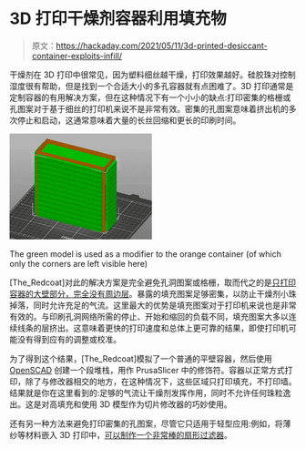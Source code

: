# 3D 打印干燥剂容器利用填充物

> 原文：<https://hackaday.com/2021/05/11/3d-printed-desiccant-container-exploits-infill/>

干燥剂在 3D 打印中很常见，因为塑料细丝越干燥，打印效果越好。硅胶珠对控制湿度很有帮助，但是找到一个合适大小的多孔容器就有点困难了。3D 打印通常是定制容器的有用解决方案，但在这种情况下有一个小小的缺点:打印密集的格栅或孔图案对于基于细丝的打印机来说不是非常有效。密集的孔图案意味着挤出机的多次停止和启动，这通常意味着大量的长丝回缩和更长的印刷时间。

[![](img/2f0d2b399a628ba6649e2e98eddd6943.png)](https://hackaday.com/wp-content/uploads/2021/05/Container-Modifier.png)

The green model is used as a modifier to the orange container (of which only the corners are left visible here)

[The_Redcoat]对此的解决方案是完全避免孔洞图案或格栅，取而代之的是[只打印容器的大壁部分，完全没有周边层](https://www.thingiverse.com/thing:4631933)。暴露的填充图案足够密集，以防止干燥剂小珠掉落，同时允许充足的气流。这里最大的优势是填充图案对于打印机来说也是非常有效的。与印刷孔洞网络所需的停止、开始和缩回的负载不同，填充图案大多以连续线条的层挤出。这意味着更快的打印速度和总体上更可靠的结果，即使打印机可能没有得到应有的调整或校准。

为了得到这个结果，[The_Redcoat]模拟了一个普通的平壁容器，然后使用 [OpenSCAD](https://hackaday.com/2013/12/11/3d-printering-making-a-thing-with-openscad/) 创建一个段堆栈，用作 PrusaSlicer 中的修饰符。容器以正常方式打印，除了与修改器相交的地方，在这种情况下，这些区域只打印填充，不打印墙。结果就是你在这里看到的:足够的气流让干燥剂发挥作用，同时不允许任何珠粒逸出。这是对高填充和使用 3D 模型作为切片修改器的巧妙使用。

还有另一种方法来避免打印密集的孔图案，尽管它只适用于轻型应用:例如，将薄纱等材料嵌入 3D 打印中，[可以制作一个非常棒的扇形过滤器](https://hackaday.com/2019/08/03/3d-printed-fan-filter-takes-cues-from-costume-scene/)。